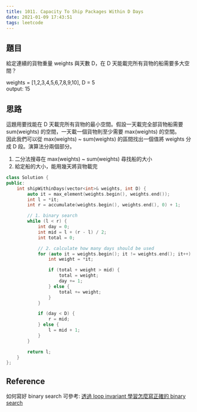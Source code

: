 ```yaml
---
title: 1011. Capacity To Ship Packages Within D Days
date: 2021-01-09 17:43:51
tags: leetcode
---
```


## 題目
給定連續的貨物重量 weights 與天數 D，在 D 天能載完所有貨物的船需要多大空間？

weights = [1,2,3,4,5,6,7,8,9,10], D = 5  
output: 15

## 思路
這題用要找能在 D 天載完所有貨物的最小空間。假設一天載完全部貨物船需要 sum(weights) 的空間，一天載一個貨物則至少需要 max(weights) 的空間。  
因此我們可以從 max(weights) ~ sum(weights) 的區間找出一個值將 weights 分成 D 段。演算法分兩個部分。

1. 二分法搜尋在 max(weights) ~ sum(weights) 尋找船的大小
2. 給定船的大小，能用幾天將貨物載完

```cpp
class Solution {
public:
    int shipWithinDays(vector<int>& weights, int D) {
        auto it = max_element(weights.begin(), weights.end());
        int l = *it;
        int r = accumulate(weights.begin(), weights.end(), 0) + 1;

        // 1. binary search
        while (l < r) {
            int day = 0;
            int mid = l + (r - l) / 2;
            int total = 0;

            // 2. calculate how many days should be used
            for (auto it = weights.begin(); it != weights.end(); it++) {
                int weight = *it;

                if (total + weight > mid) {
                    total = weight;
                    day += 1;
                } else {
                    total += weight;
                }
            }

            if (day < D) {
                r = mid;
            } else {
                l = mid + 1;
            }
        }

        return l;
    }
};
```

## Reference
如何寫好 binary search 可參考: [透過 loop invariant 學習怎麼寫正確的 binary search](https://kkc.github.io/2019/03/28/learn-loop-invariant-from-binary-search/)
